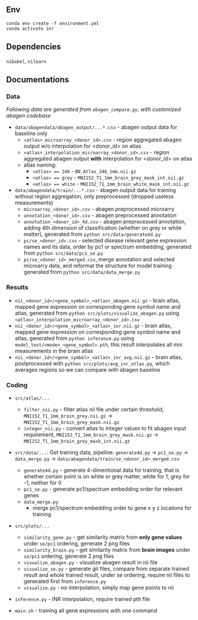 
## Env

```
conda env create -f environment.yml
conda activate inr
```

## Dependencies

`nibabel`, `nilearn`

## Documentations

### Data

*Following data are generated from `abagen_compare.py`, with customized abagen codebase*

- `data/abagendata/abagen_output/...*.csv` - abagen output data for baseline only
    -  `<atlas>_microarray_<donor_id>.csv` - region aggregated abagen output w/o interpolation for <donor_id> on atlas
    -  `<atlas>_interpolation_microarray_<donor_id>.csv` - region aggregated abagen output **with** interpolation for <donor_id> on atlas 
    -  atlas naming:
        - `<atlas> == 246` - `BN_Atlas_246_1mm.nii.gz`
        - `<atlas> == grey` - `MNI152_T1_1mm_brain_grey_mask_int.nii.gz`
        - `<atlas> == white` - `MNI152_T1_1mm_brain_white_mask_int.nii.gz`
- `data/abagendata/train/...*.csv` - abagen output data for training without region aggregation, only preprocessed (dropped useless measurements)
    - `microarray_<donor_id>.csv` - abagen preprocessed microarry
    - `annotation_<donor_id>.csv` - abagen preprocessed annotation
    - `annotation_<donor_id>_4d.csv` - abagen preprocessed annotation, adding 4th dimension of classification (whether on grey or white matter), generated from `python src/data/generate4d.py`
    - `pc/se_<donor_id>.csv` - selected disease relevant gene expression names and its data, order by pc1 or spectrum embedding, generated from `python src/data/pc1_se.py`
    - `pc/se_<donor_id>_merged.csv`, merge annotation and selected microarry data, and reformat the structure for model training generated from `python src/data/data_merge.py`

### Results

- `nii_<donor_id>/<gene_symbol>_<atlas>_abagen.nii.gz` - brain atlas, mapped gene expression on corresponding gene symbol name and atlas, generated from `python src/plots/visualize_abagen.py` using `<atlas>_interpolation_microarray_<donor_id>.csv`
- `nii_<donor_id>/<gene_symbol>_<atlas>_inr.nii.gz` - brain atlas, mapped gene expression on corresponding gene symbol name and atlas, generated from `python inference.py` using `model_test/<mode>_<gene_symbol>.pth`, this result interpolates all mni measurements in the brain atlas
- `nii_<donor_id>/<gene_symbol>_<atlas>_inr_avg.nii.gz` - brain atlas, postprocessed with `python src/plots/avg_inr_atlas.py`, which averages regions so we can compare with abagen baseline

### Coding

- `src/atlas/...`
    - `filter_nii.py` - filter atlas nii file under certain threshold, `MNI152_T1_1mm_brain_grey.nii.gz` -> `MNI152_T1_1mm_brain_grey_mask.nii.gz`
    - `integer_nii.py` - convert atlas to integer values to fit abagen input requirement, `MNI152_T1_1mm_brain_grey_mask.nii.gz` -> `MNI152_T1_1mm_brain_grey_mask_int.nii.gz`
- `src/data/...`: Get training data, pipeline: `generate4d.py` -> `pc1_se.py` -> `data_merge.py` -> `data/abagendata/train/se_<donor_id>_merged.csv`
    - `generate4d.py` - generate 4-dimentional data for training, that is whether certain point is on white or grey matter, white for 1, grey for -1, neither for 0
    - `pc1_se.py` - generate pc1/spectrum embedding order for relevant genes
    - `data_merge.py`
        - merge pc1/spectrum embedding order to gene x y z locations for training
- `src/plots/...`
    - `similarity_gene.py` - get similarity matrix from **only gene values** under `se/pc1` ordering, generate 2 png files
    - `similarity_brain.py` - get similarity matrix from **brain images** under `se/pc1` ordering, generate 2 png files
    - `visualize_abagen.py` - visualize abagen result in nii file
    - `visualize_se.py` - generate git files, compare from separate trained result and whole trained result, under se ordering, require nii files to generated first from `inference.py`
    - `visualize.py` - no interpolation, simply map gene points to nii

- `inference.py` - INR interpolation, require trained pth file
- `main.sh` - training all gene expressions with one command